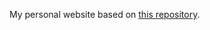 My personal website based on [this repository](https://github.com/academicpages/academicpages.github.io).
